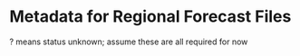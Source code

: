 # Metadata for Regional Forecast Files

? means status unknown; assume these are all required for now

